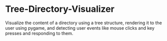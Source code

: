 # Tree-Directory-Visualizer
Visualize the content of a directory using a tree structure, rendering it to the user using pygame, and detecting user events like mouse clicks and key presses and responding to them.

